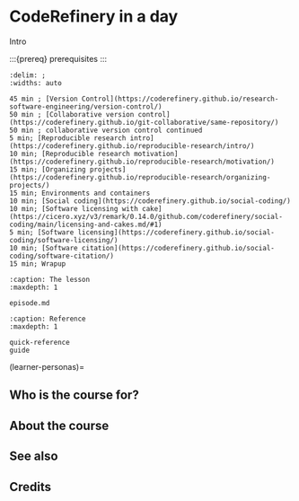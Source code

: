 # CodeRefinery in a day

Intro

:::{prereq}
prerequisites
:::

```{csv-table}
:delim: ;
:widths: auto

45 min ; [Version Control](https://coderefinery.github.io/research-software-engineering/version-control/)
50 min ; [Collaborative version control](https://coderefinery.github.io/git-collaborative/same-repository/)
50 min ; collaborative version control continued
5 min; [Reproducible research intro](https://coderefinery.github.io/reproducible-research/intro/)
10 min; [Reproducible research motivation](https://coderefinery.github.io/reproducible-research/motivation/)
15 min; [Organizing projects](https://coderefinery.github.io/reproducible-research/organizing-projects/)
15 min; Environments and containers
10 min; [Social coding](https://coderefinery.github.io/social-coding/)
10 min; [Software licensing with cake](https://cicero.xyz/v3/remark/0.14.0/github.com/coderefinery/social-coding/main/licensing-and-cakes.md/#1)
5 min; [Software licensing](https://coderefinery.github.io/social-coding/software-licensing/)
10 min; [Software citation](https://coderefinery.github.io/social-coding/software-citation/)
15 min; Wrapup
```

```{toctree}
:caption: The lesson
:maxdepth: 1

episode.md
```

```{toctree}
:caption: Reference
:maxdepth: 1

quick-reference
guide
```

(learner-personas)=

## Who is the course for?

## About the course

## See also

## Credits
